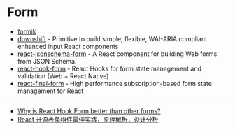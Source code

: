 # Form

- [formik](https://github.com/jaredpalmer/formik)
- [downshift](https://github.com/downshift-js/downshift) - Primitive to build simple, flexible, WAI-ARIA compliant enhanced input React components 
- [react-jsonschema-form](https://github.com/rjsf-team/react-jsonschema-form) - A React component for building Web forms from JSON Schema.
- [react-hook-form](https://github.com/react-hook-form/react-hook-form) - React Hooks for form state management and validation (Web + React Native)
- [react-final-form](https://github.com/final-form/react-final-form) - High performance subscription-based form state management for React

---

- [Why is React Hook Form better than other forms?](https://medium.com/@Bigscal-Technologies/why-is-react-hook-form-better-than-other-forms-497054a6b2fe)
- [React 开源表单组件最佳实践，原理解析，设计分析](https://toutiao.io/posts/0nh4r9w/preview)
